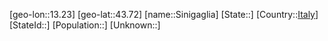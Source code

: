 ﻿---
location: [43.72,13.23]
type: City
tags:
- geo/City


SpocWebEntityId: 34284
isDeleted: false
confidential: public

---
[geo-lon::13.23]
[geo-lat::43.72]
[name::Sinigaglia]
[State::]
[Country::[Italy](geo/Continent/Europe/Italy.md)]
[StateId::]
[Population::]
[Unknown::]

